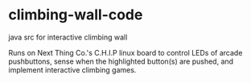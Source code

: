 # climbing-wall-code
java src for interactive climbing wall

Runs on Next Thing Co.'s C.H.I.P linux board to control LEDs of arcade pushbuttons, sense when the highlighted button(s) are pushed, 
and implement interactive climbing games.

